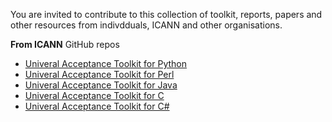 You are invited to contribute to this collection of toolkit, reports, papers and other resources from indivdduals, ICANN and other organisations.

**From ICANN**
GitHub repos
+ [Univeral Acceptance Toolkit for Python](https://github.com/icann/uniaccept-python)
+ [Univeral Acceptance Toolkit for Perl](https://github.com/icann/uniaccept-perl)
+ [Univeral Acceptance Toolkit for Java](https://github.com/icann/uniaccept-java)
+ [Univeral Acceptance Toolkit for C](https://github.com/icann/uniaccept-c)
+ [Univeral Acceptance Toolkit for C#](https://github.com/icann/uniaccept-cs) 
